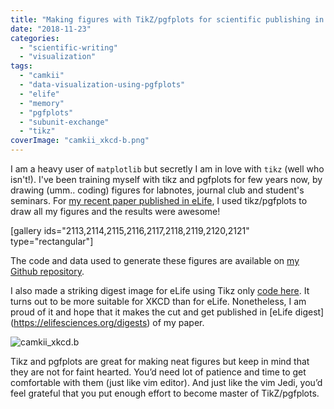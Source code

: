```yaml
---
title: "Making figures with TikZ/pgfplots for scientific publishing in Biology"
date: "2018-11-23"
categories: 
  - "scientific-writing"
  - "visualization"
tags: 
  - "camkii"
  - "data-visualization-using-pgfplots"
  - "elife"
  - "memory"
  - "pgfplots"
  - "subunit-exchange"
  - "tikz"
coverImage: "camkii_xkcd-b.png"
---
```


I am a heavy user of `matplotlib` but secretly I am in love with `tikz` (well who isn't!). I've been training myself with tikz and pgfplots for few years now, by drawing (umm.. coding) figures for labnotes, journal club and student's seminars. For [my recent paper published in eLife](https://elifesciences.org/articles/41412), I used tikz/pgfplots to draw all my figures and the results were awesome!

\[gallery ids="2113,2114,2115,2116,2117,2118,2119,2120,2121" type="rectangular"\]

The code and data used to generate these figures are available on [my Github repository](https://github.com/dilawar/SinghAndBhalla_CaMKII_SubunitExchange_2018/PaperFigures/).

I also made a striking digest image for eLife using Tikz only [code here](https://raw.githubusercontent.com/dilawar/SinghAndBhalla_CaMKII_SubunitExchange_2018/master/PaperFigures/Abstract/camkii_xkcd.b.tex). It turns out to be more suitable for XKCD than for eLife. Nonetheless, I am proud of it and hope that it makes the cut and get published in \[eLife digest\](https://elifesciences.org/digests) of my paper.

![camkii_xkcd.b](images/camkii_xkcd-b.png)

Tikz and pgfplots are great for making neat figures but keep in mind that they are not for faint hearted. You’d need lot of patience and time to get comfortable with them (just like vim editor). And just like the vim Jedi, you’d feel grateful that you put enough effort to become master of TikZ/pgfplots.
